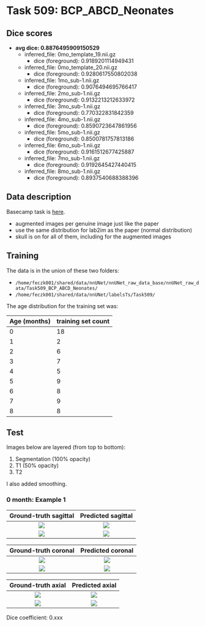 Task 509: BCP_ABCD_Neonates
===========================

Dice scores
-----------

* **avg dice: 0.8876495909150529**
  * inferred_file: 0mo_template_19.nii.gz
      * dice (foreground): 0.9189201114949431
  * inferred_file: 0mo_template_20.nii.gz
      * dice (foreground): 0.9280617550802038
  * inferred_file: 1mo_sub-1.nii.gz
      * dice (foreground): 0.9076494695766417
  * inferred_file: 2mo_sub-1.nii.gz
      * dice (foreground): 0.9132213212633972
  * inferred_file: 3mo_sub-1.nii.gz
      * dice (foreground): 0.770322831842359
  * inferred_file: 4mo_sub-1.nii.gz
      * dice (foreground): 0.8590723647861956
  * inferred_file: 5mo_sub-1.nii.gz
      * dice (foreground): 0.8500781757813186
  * inferred_file: 6mo_sub-1.nii.gz
      * dice (foreground): 0.9161512677425887
  * inferred_file: 7mo_sub-1.nii.gz
      * dice (foreground): 0.9192645427440415
  * inferred_file: 8mo_sub-1.nii.gz
      * dice (foreground): 0.8937540688388396
      
Data description
----------------

Basecamp task is [here](https://3.basecamp.com/5032058/buckets/21825058/todos/4048241976).

* augmented images per genuine image just like the paper
* use the same distribution for lab2im as the paper (normal distribution)
* skull is on for all of them, including for the augmented images

## Training

The data is in the union of these two folders:

* `/home/feczk001/shared/data/nnUNet/nnUNet_raw_data_base/nnUNet_raw_data/Task509_BCP_ABCD_Neonates/`
* `/home/feczk001/shared/data/nnUNet/labelsTs/Task509/`

The age distribution for the training set was:

| Age (months)      | training set count | 
| ----------- | ----------- |
| 0  | 18        |
| 1  | 2        |
| 2 | 6         |
| 3 | 7         |
| 4 | 5         |
| 5 | 9         |
| 6 | 8         |
| 7 | 9         |
| 8 | 8         |

## Test

Images below are layered (from top to bottom):

1. Segmentation (100% opacity)
2. T1 (50% opacity)
3. T2

I also added smoothing.

### 0 month: Example 1

Ground-truth sagittal       |  Predicted sagittal
:-------------------------:|:-------------------------:
![](../../img/Task509/0mo/sub-1/sagittal/ground_truth.jpg)  |  ![](../../img/Task509/0mo/sub-1/sagittal/inferred.jpg)
![](../../img/Task509/0mo/sub-1/sagittal/ground_truth_outline.jpg)  |  ![](../../img/Task509/0mo/sub-1/sagittal/inferred_outline.jpg)

Ground-truth coronal       |  Predicted coronal
:-------------------------:|:-------------------------:
![](../../img/Task509/0mo/sub-1/coronal/ground_truth.jpg)  |  ![](../../img/Task509/0mo/sub-1/coronal/inferred.jpg)
![](../../img/Task509/0mo/sub-1/coronal/ground_truth_outline.jpg)  |  ![](../../img/Task509/0mo/sub-1/coronal/inferred_outline.jpg)

Ground-truth axial       |  Predicted axial
:-------------------------:|:-------------------------:
![](../../img/Task509/0mo/sub-1/axial/ground_truth.jpg)  |  ![](../../img/Task509/0mo/sub-1/axial/inferred.jpg)
![](../../img/Task509/0mo/sub-1/axial/ground_truth_outline.jpg)  |  ![](../../img/Task509/0mo/sub-1/axial/inferred_outline.jpg)

Dice coefficient: 0.xxx
